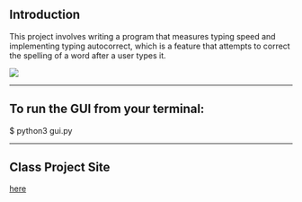 Introduction
-------------

This project involves writing a program that measures typing speed and implementing typing autocorrect, which is a feature that attempts to correct the spelling of a word after a user types it.

![](https://media.giphy.com/media/PP2GtzyBOLhiynNMCl/giphy.gif)

------------------------------------------------------------

To run the GUI from your terminal:
-------------

$ python3 gui.py

------------------------------------------------------------

Class Project Site
-------------

[here](https://inst.eecs.berkeley.edu/~cs61a/sp20/proj/cats/)
